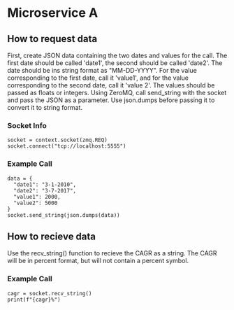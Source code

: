 # Microservice A

## How to request data
  First, create JSON data containing the two dates and values for the call. The first date should be called 'date1', the second should be called 'date2'.
  The date should be ins string format as "MM-DD-YYYY".
  For the value corresponding to the first date, call it 'value1', and for the value corresponding to the second date, call it 'value 2'.
  The values should be passed as floats or integers.
  Using ZeroMQ, call send_string with the socket and pass the JSON as a parameter. Use json.dumps before passing it to convert it to string format.

  ### Socket Info
    socket = context.socket(zmq.REQ)
    socket.connect("tcp://localhost:5555")

  ### Example Call
    data = {
      "date1": "3-1-2010",
      "date2": "3-7-2017",
      "value1": 2000,
      "value2": 5000
    }
    socket.send_string(json.dumps(data))

## How to recieve data
  Use the recv_string() function to recieve the CAGR as a string. The CAGR will be in percent format, but will not contain a percent symbol.

  ### Example Call
    cagr = socket.recv_string()
    print(f"{cagr}%")
